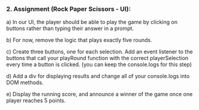 ### 2. Assignment (Rock Paper Scissors - UI):

a) In our UI, the player should be able to play the game by clicking on buttons rather than typing their answer in a prompt.

b) For now, remove the logic that plays exactly five rounds.

c) Create three buttons, one for each selection. Add an event listener to the buttons that call your playRound function with the correct playerSelection every time a button is clicked. (you can keep the console.logs for this step)

d) Add a div for displaying results and change all of your console.logs into DOM methods.

e) Display the running score, and announce a winner of the game once one player reaches 5 points.